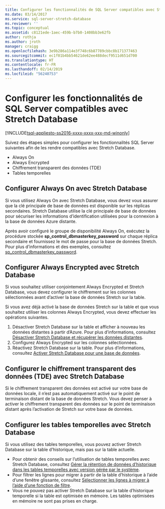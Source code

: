 ```yaml
---
title: Configurer les fonctionnalités de SQL Server compatibles avec Stretch Database | Microsoft Docs
ms.date: 03/14/2017
ms.service: sql-server-stretch-database
ms.reviewer: ''
ms.topic: conceptual
ms.assetid: c8121ede-1aec-459b-b7b0-1408bb3e62fb
author: rothja
ms.author: jroth
manager: craigg
ms.openlocfilehash: 3e9b286a114e3f748c6b87789cbbc8b171377463
ms.sourcegitcommit: ec1f01b4bb54621de62ee488decf9511d651d700
ms.translationtype: HT
ms.contentlocale: fr-FR
ms.lasthandoff: 02/14/2019
ms.locfileid: "56240753"
---
```

# <a name="configure-compatible-sql-server-features-with-stretch-database"></a>Configurer les fonctionnalités de SQL Server compatibles avec Stretch Database
[!INCLUDE[tsql-appliesto-ss2016-xxxx-xxxx-xxx-md-winonly](../../includes/tsql-appliesto-ss2016-xxxx-xxxx-xxx-md-winonly.md)]


Suivez des étapes simples pour configurer les fonctionnalités SQL Server suivantes afin de les rendre compatibles avec Stretch Database.
-   Always On
-   Always Encrypted
-   Chiffrement transparent des données (TDE)
-   Tables temporelles

## <a name="configure-always-on-with-stretch-database"></a>Configurer Always On avec Stretch Database
Si vous utilisez Always On avec Stretch Database, vous devez vous assurer que la clé principale de base de données est disponible sur les réplicas secondaires. Stretch Database utilise la clé principale de base de données pour sécuriser les informations d’identification utilisées pour la connexion à la base de données Azure distante.

Après avoir configuré le groupe de disponibilité Always On, exécutez la procédure stockée **sp_control_dbmasterkey_password** sur chaque réplica secondaire et fournissez le mot de passe pour la base de données Stretch. Pour plus d’informations et des exemples, consultez [sp_control_dbmasterkey_password](../../relational-databases/system-stored-procedures/sp-control-dbmasterkey-password-transact-sql.md). 

## <a name="configure-always-encrypted-with-stretch-database"></a>Configurer Always Encrypted avec Stretch Database
Si vous souhaitez utiliser conjointement Always Encrypted et Stretch Database, vous devez configurer le chiffrement sur les colonnes sélectionnées avant d’activer la base de données Stretch sur la table.

Si vous avez déjà activé la base de données Stretch sur la table et que vous souhaitez utiliser les colonnes Always Encrypted, vous devez effectuer les opérations suivantes.
1.   Désactiver Stretch Database sur la table et afficher à nouveau les données distantes à partir d’Azure. Pour plus d’informations, consultez [Désactiver Stretch Database et récupérer les données distantes](../../sql-server/stretch-database/disable-stretch-database-and-bring-back-remote-data.md).
2.   Configurez Always Encrypted sur les colonnes sélectionnées.
3. Réactivez Stretch Database sur la table. Pour plus d’informations, consultez [Activer Stretch Database pour une base de données](../../sql-server/stretch-database/enable-stretch-database-for-a-table.md).

## <a name="configure-transparent-data-encryption-tde-with-stretch-database"></a>Configurer le chiffrement transparent des données (TDE) avec Stretch Database

Si le chiffrement transparent des données est activé sur votre base de données locale, il n’est pas automatiquement activé sur le point de terminaison distant de la base de données Stretch. Vous devez penser à activer le chiffrement transparent des données sur le point de terminaison distant après l’activation de Stretch sur votre base de données.

## <a name="configure-temporal-tables-with-stretch-database"></a>Configurer les tables temporelles avec Stretch Database
Si vous utilisez des tables temporelles, vous pouvez activer Stretch Database sur la table d’historique, mais pas sur la table actuelle.
-   Pour obtenir des conseils sur l’utilisation de tables temporelles avec Stretch Database, consultez [Gérer la rétention de données d’historique dans les tables temporelles avec version gérée par le système](../../relational-databases/tables/manage-retention-of-historical-data-in-system-versioned-temporal-tables.md).
-   Pour filtrer les lignes pour migrer à partir de la table d’historique à l’aide d’une fenêtre glissante, consultez [Sélectionner les lignes à migrer à l’aide d’une fonction de filtre](../../sql-server/stretch-database/select-rows-to-migrate-by-using-a-filter-function-stretch-database.md).
-   Vous ne pouvez pas activer Stretch Database sur la table d’historique temporelle si la table est optimisée en mémoire. Les tables optimisées en mémoire ne sont pas prises en charge.
